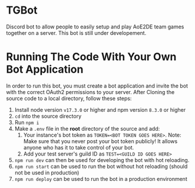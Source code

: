 # TGBot

Discord bot to allow people to easily setup and play AoE2DE team games together on a server. This bot is still under developement.

# Running The Code With Your Own Bot Application

In order to run this bot, you must create a bot application and invite the bot with the correct OAuth2 permissions to your server. After Cloning the source code to a local directory, follow these steps:

1. Install node version `v17.3.0` or higher and npm version `8.3.0` or higher
2. `cd` into the source directory
3. Run `npm i`
4. Make a `.env` file in the **root** directory of the source and add:
    1. Your instance's bot token as `TOKEN=<BOT TOKEN GOES HERE>`. Note: Make sure that you never post your bot token publicly! It allows anyone who has it to take control of your bot.
    2. Add your test server's guild ID as `TEST=<GUILD ID GOES HERE>`
5. `npm run dev` can then be used for developing the bot with hot reloading.
6. `npm run start` can be used to run the bot without hot reloading (should not be used in production)
7. `npm run deploy` can be used to run the bot in a production environment